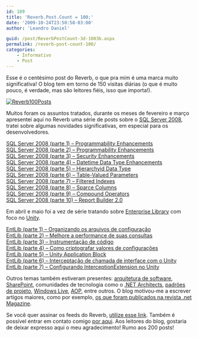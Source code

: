 ```yaml
---
id: 189
title: 'Reverb.Post.Count = 100;'
date: '2009-10-24T23:50:58-03:00'
author: 'Leandro Daniel'

guid: /post/ReverbPostCount-3d-1003b.aspx
permalink: /reverb-post-count-100/
categories:
    - Informativo
    - Post
---
```


Esse é o centésimo post do Reverb, o que pra mim é uma marca muito significativa! O blog tem em torno de 150 visitas diárias (o que é muito pouco, é verdade, mas são leitores fiéis, isso que importa!).

[![Reverb100Posts](http://leandrodaniel.com/pics/WindowsLiveWriter/Reverb.Post.Count100/73DDCAAB/Reverb100Posts_thumb.gif "Reverb100Posts")](http://leandrodaniel.com/pics/WindowsLiveWriter/Reverb.Post.Count100/14650A5E/Reverb100Posts.gif)

Muitos foram os assuntos tratados, durante os meses de fevereiro e março apresentei aqui no Reverb uma série de posts sobre o [SQL Server 2008](http://www.leandrodaniel.com/?tag=/sql+server+2008), tratei sobre algumas novidades significativas, em especial para os desenvolvedores.

[SQL Server 2008 (parte 1) – Programmability Enhancements](http://www.leandrodaniel.com//post/SQL-Server-2008-Programmability-Enhancements-(parte-1))   
[SQL Server 2008 (parte 2) – Programmability Enhancements](http://www.leandrodaniel.com//post/SQL-Server-2008-Programmability-Enhancements-(parte-2))   
[SQL Server 2008 (parte 3) – Security Enhancements](http://www.leandrodaniel.com//post/SQL-Server-2008-Programmability-Enhancements-(parte-3))   
[SQL Server 2008 (parte 4) – Datetime Data Type Enhancements](http://www.leandrodaniel.com//post/SQL-Server-2008-(parte-4)-Datetime-Data-Type-Enhancements)   
[SQL Server 2008 (parte 5) – Hierarchyid Data Type](http://www.leandrodaniel.com//post/SQL-Server-2008-(parte-5)-Hierarchyid-Data-Type)   
[SQL Server 2008 (parte 6) – Table-Valued Parameters](http://www.leandrodaniel.com//post/SQL-Server-2008-(parte-6)-e28093-Table-Valued-Parameters)   
[SQL Server 2008 (parte 7) – Filtered Indexes](http://www.leandrodaniel.com//post/SQL-Server-2008-(parte-7)-e28093-Filtered-Indexes)   
[SQL Server 2008 (parte 8) – Sparce Columns](http://www.leandrodaniel.com//post/SQL-Server-2008-(parte-8)-e28093-Sparce-Columns)   
[SQL Server 2008 (parte 9) – Compound Operators](http://www.leandrodaniel.com//post/SQL-Server-2008-(parte-9)-e28093-Compound-Operators)   
[SQL Server 2008 (parte 10) – Report Builder 2.0](http://www.leandrodaniel.com//post/SQL-Server-2008-(parte-10)-e28093-Report-Builder-20)

Em abril e maio foi a vez de série tratando sobre [Enterprise Library](http://www.leandrodaniel.com/?tag=/enterprise+library) com foco no [Unity](http://www.leandrodaniel.com/?tag=/inje%c3%a7%c3%a3o+de+depend%c3%aancia).

 [EntLib (parte 1) – Organizando os arquivos de configuração](http://www.leandrodaniel.com/post/EntLib-(parte-1)-e28093-Organizando-os-arquivos-de-configuracao)   
[EntLib (parte 2) – Melhore a performance de suas consultas](http://www.leandrodaniel.com/post/EntLib-(parte-2)-e28093-Melhore-a-performance-de-suas-consultas)   
[EntLib (parte 3) – Instrumentação de código](http://www.leandrodaniel.com/post/EntLib-(parte-3)-e28093-Instrumentacao-de-codigo)   
[EntLib (parte 4) – Como criptografar valores de configurações](http://www.leandrodaniel.com/post/EntLib-(parte-4)-e28093-Como-criptografar-valores-de-configuracoes)   
[EntLib (parte 5) – Unity Application Block](http://www.leandrodaniel.com/post/EntLib-(parte-5)-e28093-Unity-Application-Block)   
[EntLib (parte 6) – Interceptação de chamada de interface com o Unity](http://www.leandrodaniel.com/post/EntLib-(parte-6)-e28093-Interceptacao-de-chamada-de-interface-com-o-Unity)   
[EntLib (parte 7) – Configurando InterceptionExtension no Unity](http://www.leandrodaniel.com/post/EntLib-(parte-7)-e28093-Configurando-InterceptionExtension-no-Unity)

Outros temas também estiveram presentes: [arquitetura de software](http://www.leandrodaniel.com/?tag=/arquitetura), [SharePoint](http://www.leandrodaniel.com/?tag=/sharepoint), comunidades de tecnologia como o [.NET Architects](http://www.leandrodaniel.com/?tag=/.net+architects), [padrões de projeto](http://www.leandrodaniel.com/?tag=/patterns+%26+practices), [Windows Live](http://www.leandrodaniel.com/?tag=/windows+live), [AOP](http://www.leandrodaniel.com/?tag=/aop), entre outros. O blog motivou-me a escrever artigos maiores, como por exemplo, [os que foram publicados na revista .net Magazine](http://www.leandrodaniel.com//page/artigos).

Se você quer assinar os feeds do Reverb, [utilize esse link](http://feeds.feedburner.com/lodreverb). Também é possível entrar em contato comigo [por aqui](http://www.leandrodaniel.com/contact). Aos leitores do blog, gostaria de deixar expresso aqui o meu agradecimento! Rumo aos 200 posts!